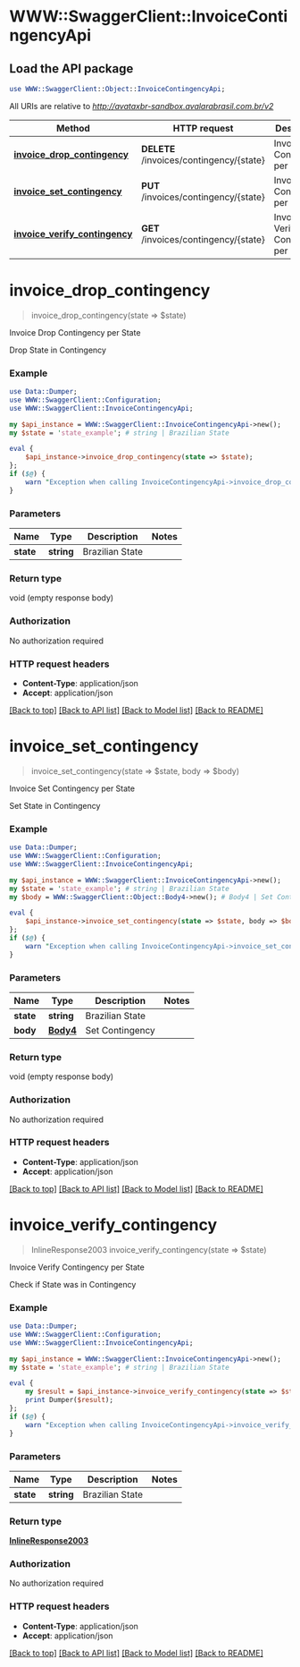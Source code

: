 # WWW::SwaggerClient::InvoiceContingencyApi

## Load the API package
```perl
use WWW::SwaggerClient::Object::InvoiceContingencyApi;
```

All URIs are relative to *http://avataxbr-sandbox.avalarabrasil.com.br/v2*

Method | HTTP request | Description
------------- | ------------- | -------------
[**invoice_drop_contingency**](InvoiceContingencyApi.md#invoice_drop_contingency) | **DELETE** /invoices/contingency/{state} | Invoice Drop Contingency per State
[**invoice_set_contingency**](InvoiceContingencyApi.md#invoice_set_contingency) | **PUT** /invoices/contingency/{state} | Invoice Set Contingency per State
[**invoice_verify_contingency**](InvoiceContingencyApi.md#invoice_verify_contingency) | **GET** /invoices/contingency/{state} | Invoice Verify Contingency per State


# **invoice_drop_contingency**
> invoice_drop_contingency(state => $state)

Invoice Drop Contingency per State

Drop State in Contingency

### Example 
```perl
use Data::Dumper;
use WWW::SwaggerClient::Configuration;
use WWW::SwaggerClient::InvoiceContingencyApi;

my $api_instance = WWW::SwaggerClient::InvoiceContingencyApi->new();
my $state = 'state_example'; # string | Brazilian State

eval { 
    $api_instance->invoice_drop_contingency(state => $state);
};
if ($@) {
    warn "Exception when calling InvoiceContingencyApi->invoice_drop_contingency: $@\n";
}
```

### Parameters

Name | Type | Description  | Notes
------------- | ------------- | ------------- | -------------
 **state** | **string**| Brazilian State | 

### Return type

void (empty response body)

### Authorization

No authorization required

### HTTP request headers

 - **Content-Type**: application/json
 - **Accept**: application/json

[[Back to top]](#) [[Back to API list]](../README.md#documentation-for-api-endpoints) [[Back to Model list]](../README.md#documentation-for-models) [[Back to README]](../README.md)

# **invoice_set_contingency**
> invoice_set_contingency(state => $state, body => $body)

Invoice Set Contingency per State

Set State in Contingency

### Example 
```perl
use Data::Dumper;
use WWW::SwaggerClient::Configuration;
use WWW::SwaggerClient::InvoiceContingencyApi;

my $api_instance = WWW::SwaggerClient::InvoiceContingencyApi->new();
my $state = 'state_example'; # string | Brazilian State
my $body = WWW::SwaggerClient::Object::Body4->new(); # Body4 | Set Contingency

eval { 
    $api_instance->invoice_set_contingency(state => $state, body => $body);
};
if ($@) {
    warn "Exception when calling InvoiceContingencyApi->invoice_set_contingency: $@\n";
}
```

### Parameters

Name | Type | Description  | Notes
------------- | ------------- | ------------- | -------------
 **state** | **string**| Brazilian State | 
 **body** | [**Body4**](Body4.md)| Set Contingency | 

### Return type

void (empty response body)

### Authorization

No authorization required

### HTTP request headers

 - **Content-Type**: application/json
 - **Accept**: application/json

[[Back to top]](#) [[Back to API list]](../README.md#documentation-for-api-endpoints) [[Back to Model list]](../README.md#documentation-for-models) [[Back to README]](../README.md)

# **invoice_verify_contingency**
> InlineResponse2003 invoice_verify_contingency(state => $state)

Invoice Verify Contingency per State

Check if State was in Contingency

### Example 
```perl
use Data::Dumper;
use WWW::SwaggerClient::Configuration;
use WWW::SwaggerClient::InvoiceContingencyApi;

my $api_instance = WWW::SwaggerClient::InvoiceContingencyApi->new();
my $state = 'state_example'; # string | Brazilian State

eval { 
    my $result = $api_instance->invoice_verify_contingency(state => $state);
    print Dumper($result);
};
if ($@) {
    warn "Exception when calling InvoiceContingencyApi->invoice_verify_contingency: $@\n";
}
```

### Parameters

Name | Type | Description  | Notes
------------- | ------------- | ------------- | -------------
 **state** | **string**| Brazilian State | 

### Return type

[**InlineResponse2003**](InlineResponse2003.md)

### Authorization

No authorization required

### HTTP request headers

 - **Content-Type**: application/json
 - **Accept**: application/json

[[Back to top]](#) [[Back to API list]](../README.md#documentation-for-api-endpoints) [[Back to Model list]](../README.md#documentation-for-models) [[Back to README]](../README.md)

